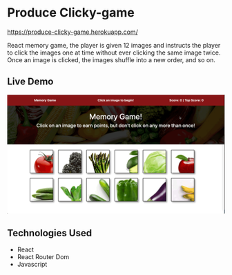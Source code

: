 # Produce Clicky-game

https://produce-clicky-game.herokuapp.com/

React memory game, the player is given 12 images and instructs the player to click the images one at time without ever clicking the same image twice. Once an image is clicked, the images shuffle into a new order, and so on. 

## Live Demo 

<img src="public/images/produce.gif" width="600px">

## Technologies Used

- React
- React Router Dom 
- Javascript